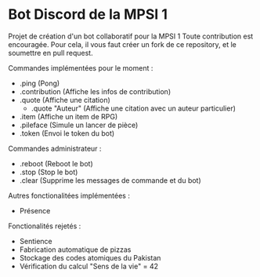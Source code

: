 # Bot Discord de la MPSI 1

Projet de création d'un bot collaboratif pour la MPSI 1
Toute contribution est encouragée.
Pour cela, il vous faut créer un fork de ce repository, et le soumettre en pull request.


Commandes implémentées pour le moment :
 - .ping (Pong)
 - .contribution (Affiche les infos de contribution)
 - .quote (Affiche une citation)
   - .quote "Auteur" (Affiche une citation avec un auteur particulier)
 - .item (Affiche un item de RPG)
 - .pileface (Simule un lancer de pièce)
 - .token (Envoi le token du bot)


Commandes administrateur :
 - .reboot (Reboot le bot)
 - .stop (Stop le bot)
 - .clear (Supprime les messages de commande et du bot)


Autres fonctionalitées implémentées :
 - Présence


Fonctionalités rejetés :
 - Sentience
 - Fabrication automatique de pizzas
 - Stockage des codes atomiques du Pakistan
 - Vérification du calcul "Sens de la vie" = 42